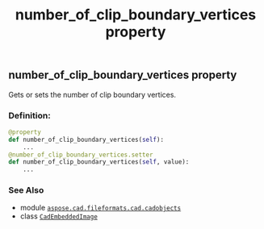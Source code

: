﻿---
title: number_of_clip_boundary_vertices property
second_title: Aspose.CAD for Python via .NET API References
description: 
type: docs
weight: 480
url: /python-net/aspose.cad.fileformats.cad.cadobjects/cadembeddedimage/number_of_clip_boundary_vertices/
is_root: false
---

## number_of_clip_boundary_vertices property


Gets or sets the number of clip boundary vertices.
### Definition:
```python
@property
def number_of_clip_boundary_vertices(self):
    ...
@number_of_clip_boundary_vertices.setter
def number_of_clip_boundary_vertices(self, value):
    ...
```

### See Also
* module [`aspose.cad.fileformats.cad.cadobjects`](../../)
* class [`CadEmbeddedImage`](/cad/python-net/aspose.cad.fileformats.cad.cadobjects/cadembeddedimage)
